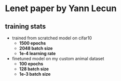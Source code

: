 # Lenet paper by Yann Lecun 
## training stats
- trained from scratched model on cifar10
  -  **1500 epochs**
  - **2048 batch size**
  - **1e-4 learning rate**
- finetuned model on my custom animal dataset 
  - **100 epochs** 
  - **128 batch size** 
  - **1e-3 batch size**

